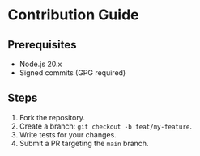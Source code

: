 # Contribution Guide

## Prerequisites
- Node.js 20.x
- Signed commits (GPG required)

## Steps
1. Fork the repository.
2. Create a branch: `git checkout -b feat/my-feature`.
3. Write tests for your changes.
4. Submit a PR targeting the `main` branch.